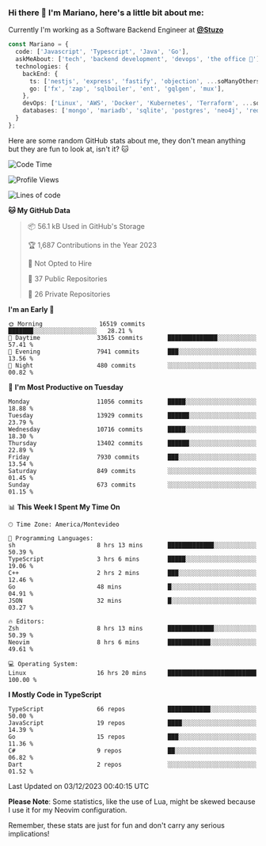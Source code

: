 ### Hi there 👋 I'm Mariano, here's a little bit about me:

Currently I'm working as a Software Backend Engineer at [**@Stuzo**](https://www.stuzo.com/)

```ts
const Mariano = {
  code: ['Javascript', 'Typescript', 'Java', 'Go'],
  askMeAbout: ['tech', 'backend development', 'devops', 'the office 💼'],
  technologies: {
    backEnd: {
      ts: ['nestjs', 'express', 'fastify', 'objection', ...soManyOthersFrameworks],
      go: ['fx', 'zap', 'sqlboiler', 'ent', 'gqlgen', 'mux'],
    },
    devOps: ['Linux', 'AWS', 'Docker', 'Kubernetes', 'Terraform', ...soManyOthersTools],
    databases: ['mongo', 'mariadb', 'sqlite', 'postgres', 'neo4j', 'redis', ...],
  }
};
```

Here are some random GitHub stats about me, they don't mean anything but they are fun to look at, isn't it? 🐱

<!--START_SECTION:waka-->
![Code Time](http://img.shields.io/badge/Code%20Time-1%2C414%20hrs%2026%20mins-blue)

![Profile Views](http://img.shields.io/badge/Profile%20Views-0-blue)

![Lines of code](https://img.shields.io/badge/From%20Hello%20World%20I%27ve%20Written-12.3%20million%20lines%20of%20code-blue)

**🐱 My GitHub Data** 

> 📦 56.1 kB Used in GitHub's Storage 
 > 
> 🏆 1,687 Contributions in the Year 2023
 > 
> 🚫 Not Opted to Hire
 > 
> 📜 37 Public Repositories 
 > 
> 🔑 26 Private Repositories 
 > 
**I'm an Early 🐤** 

```text
🌞 Morning                16519 commits       ███████░░░░░░░░░░░░░░░░░░   28.21 % 
🌆 Daytime                33615 commits       ██████████████░░░░░░░░░░░   57.41 % 
🌃 Evening                7941 commits        ███░░░░░░░░░░░░░░░░░░░░░░   13.56 % 
🌙 Night                  480 commits         ░░░░░░░░░░░░░░░░░░░░░░░░░   00.82 % 
```
📅 **I'm Most Productive on Tuesday** 

```text
Monday                   11056 commits       █████░░░░░░░░░░░░░░░░░░░░   18.88 % 
Tuesday                  13929 commits       ██████░░░░░░░░░░░░░░░░░░░   23.79 % 
Wednesday                10716 commits       █████░░░░░░░░░░░░░░░░░░░░   18.30 % 
Thursday                 13402 commits       ██████░░░░░░░░░░░░░░░░░░░   22.89 % 
Friday                   7930 commits        ███░░░░░░░░░░░░░░░░░░░░░░   13.54 % 
Saturday                 849 commits         ░░░░░░░░░░░░░░░░░░░░░░░░░   01.45 % 
Sunday                   673 commits         ░░░░░░░░░░░░░░░░░░░░░░░░░   01.15 % 
```


📊 **This Week I Spent My Time On** 

```text
🕑︎ Time Zone: America/Montevideo

💬 Programming Languages: 
sh                       8 hrs 13 mins       █████████████░░░░░░░░░░░░   50.39 % 
TypeScript               3 hrs 6 mins        █████░░░░░░░░░░░░░░░░░░░░   19.06 % 
C++                      2 hrs 2 mins        ███░░░░░░░░░░░░░░░░░░░░░░   12.46 % 
Go                       48 mins             █░░░░░░░░░░░░░░░░░░░░░░░░   04.91 % 
JSON                     32 mins             █░░░░░░░░░░░░░░░░░░░░░░░░   03.27 % 

🔥 Editors: 
Zsh                      8 hrs 13 mins       █████████████░░░░░░░░░░░░   50.39 % 
Neovim                   8 hrs 6 mins        ████████████░░░░░░░░░░░░░   49.61 % 

💻 Operating System: 
Linux                    16 hrs 20 mins      █████████████████████████   100.00 % 
```

**I Mostly Code in TypeScript** 

```text
TypeScript               66 repos            ████████████░░░░░░░░░░░░░   50.00 % 
JavaScript               19 repos            ████░░░░░░░░░░░░░░░░░░░░░   14.39 % 
Go                       15 repos            ███░░░░░░░░░░░░░░░░░░░░░░   11.36 % 
C#                       9 repos             ██░░░░░░░░░░░░░░░░░░░░░░░   06.82 % 
Dart                     2 repos             ░░░░░░░░░░░░░░░░░░░░░░░░░   01.52 % 
```




 Last Updated on 03/12/2023 00:40:15 UTC
<!--END_SECTION:waka-->

**Please Note**: Some statistics, like the use of Lua, might be skewed because I use it for my Neovim configuration.

Remember, these stats are just for fun and don't carry any serious implications!

